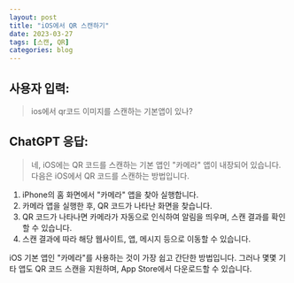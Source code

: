 ```yaml
---
layout: post
title: "iOS에서 QR 스캔하기"
date: 2023-03-27
tags: [스캔, QR]
categories: blog
---
```


## 사용자 입력:
> ios에서 qr코드 이미지를 스캔하는 기본앱이 있나?

## ChatGPT 응답:
> 네, iOS에는 QR 코드를 스캔하는 기본 앱인 "카메라" 앱이 내장되어 있습니다. 다음은 iOS에서 QR 코드를 스캔하는 방법입니다.

1. iPhone의 홈 화면에서 "카메라" 앱을 찾아 실행합니다.
2. 카메라 앱을 실행한 후, QR 코드가 나타난 화면을 찾습니다.
3. QR 코드가 나타나면 카메라가 자동으로 인식하여 알림을 띄우며, 스캔 결과를 확인할 수 있습니다.
4. 스캔 결과에 따라 해당 웹사이트, 앱, 메시지 등으로 이동할 수 있습니다.

iOS 기본 앱인 "카메라"를 사용하는 것이 가장 쉽고 간단한 방법입니다. 그러나 몇몇 기타 앱도 QR 코드 스캔을 지원하며, App Store에서 다운로드할 수 있습니다.

